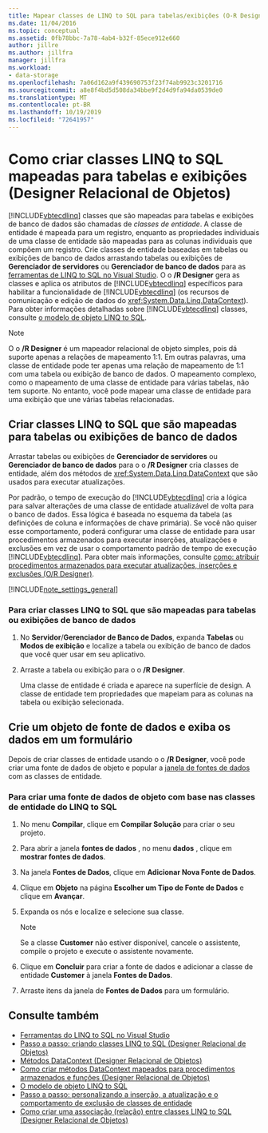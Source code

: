 ```yaml
---
title: Mapear classes de LINQ to SQL para tabelas/exibições (O-R Designer)
ms.date: 11/04/2016
ms.topic: conceptual
ms.assetid: 0fb78bbc-7a78-4ab4-b32f-85ece912e660
author: jillre
ms.author: jillfra
manager: jillfra
ms.workload:
- data-storage
ms.openlocfilehash: 7a06d162a9f439690753f23f74ab9923c3201716
ms.sourcegitcommit: a8e8f4bd5d508da34bbe9f2d4d9fa94da0539de0
ms.translationtype: MT
ms.contentlocale: pt-BR
ms.lasthandoff: 10/19/2019
ms.locfileid: "72641957"
---
```

# <a name="how-to-create-linq-to-sql-classes-mapped-to-tables-and-views-or-designer"></a>Como criar classes LINQ to SQL mapeadas para tabelas e exibições (Designer Relacional de Objetos)

[!INCLUDE[vbtecdlinq](../data-tools/includes/vbtecdlinq_md.md)] classes que são mapeadas para tabelas e exibições de banco de dados são chamadas de *classes de entidade*. A classe de entidade é mapeada para um registro, enquanto as propriedades individuais de uma classe de entidade são mapeadas para as colunas individuais que compõem um registro. Crie classes de entidade baseadas em tabelas ou exibições de banco de dados arrastando tabelas ou exibições de **Gerenciador de servidores** ou **Gerenciador de banco de dados** para as [ferramentas de LINQ to SQL no Visual Studio](../data-tools/linq-to-sql-tools-in-visual-studio2.md). O o **/R Designer** gera as classes e aplica os atributos de [!INCLUDE[vbtecdlinq](../data-tools/includes/vbtecdlinq_md.md)] específicos para habilitar a funcionalidade de [!INCLUDE[vbtecdlinq](../data-tools/includes/vbtecdlinq_md.md)] (os recursos de comunicação e edição de dados do <xref:System.Data.Linq.DataContext>). Para obter informações detalhadas sobre [!INCLUDE[vbtecdlinq](../data-tools/includes/vbtecdlinq_md.md)] classes, consulte [o modelo de objeto LINQ to SQL](/dotnet/framework/data/adonet/sql/linq/the-linq-to-sql-object-model).

> [!NOTE]
> O o **/R Designer** é um mapeador relacional de objeto simples, pois dá suporte apenas a relações de mapeamento 1:1. Em outras palavras, uma classe de entidade pode ter apenas uma relação de mapeamento de 1:1 com uma tabela ou exibição de banco de dados. O mapeamento complexo, como o mapeamento de uma classe de entidade para várias tabelas, não tem suporte. No entanto, você pode mapear uma classe de entidade para uma exibição que une várias tabelas relacionadas.

## <a name="create-linq-to-sql-classes-that-are-mapped-to-database-tables-or-views"></a>Criar classes LINQ to SQL que são mapeadas para tabelas ou exibições de banco de dados

Arrastar tabelas ou exibições de **Gerenciador de servidores** ou **Gerenciador de banco de dados** para o o **/R Designer** cria classes de entidade, além dos métodos de <xref:System.Data.Linq.DataContext> que são usados para executar atualizações.

Por padrão, o tempo de execução do [!INCLUDE[vbtecdlinq](../data-tools/includes/vbtecdlinq_md.md)] cria a lógica para salvar alterações de uma classe de entidade atualizável de volta para o banco de dados. Essa lógica é baseada no esquema da tabela (as definições de coluna e informações de chave primária). Se você não quiser esse comportamento, poderá configurar uma classe de entidade para usar procedimentos armazenados para executar inserções, atualizações e exclusões em vez de usar o comportamento padrão de tempo de execução [!INCLUDE[vbtecdlinq](../data-tools/includes/vbtecdlinq_md.md)]. Para obter mais informações, consulte [como: atribuir procedimentos armazenados para executar atualizações, inserções e exclusões (O/R Designer)](../data-tools/how-to-assign-stored-procedures-to-perform-updates-inserts-and-deletes-o-r-designer.md).

[!INCLUDE[note_settings_general](../data-tools/includes/note_settings_general_md.md)]

### <a name="to-create-linq-to-sql-classes-that-are-mapped-to-database-tables-or-views"></a>Para criar classes LINQ to SQL que são mapeadas para tabelas ou exibições de banco de dados

1. No **Servidor**/**Gerenciador de Banco de Dados**, expanda **Tabelas** ou **Modos de exibição** e localize a tabela ou exibição de banco de dados que você quer usar em seu aplicativo.

2. Arraste a tabela ou exibição para o o **/R Designer**.

     Uma classe de entidade é criada e aparece na superfície de design. A classe de entidade tem propriedades que mapeiam para as colunas na tabela ou exibição selecionada.

## <a name="create-an-object-data-source-and-display-the-data-on-a-form"></a>Crie um objeto de fonte de dados e exiba os dados em um formulário

Depois de criar classes de entidade usando o o **/R Designer**, você pode criar uma fonte de dados de objeto e popular a [janela de fontes de dados](add-new-data-sources.md#data-sources-window) com as classes de entidade.

### <a name="to-create-an-object-data-source-based-on-linq-to-sql-entity-classes"></a>Para criar uma fonte de dados de objeto com base nas classes de entidade do LINQ to SQL

1. No menu **Compilar**, clique em **Compilar Solução** para criar o seu projeto.

2. Para abrir a janela **fontes de dados** , no menu **dados** , clique em **mostrar fontes de dados**.

3. Na janela **Fontes de Dados**, clique em **Adicionar Nova Fonte de Dados**.

4. Clique em **Objeto** na página **Escolher um Tipo de Fonte de Dados** e clique em **Avançar**.

5. Expanda os nós e localize e selecione sua classe.

    > [!NOTE]
    > Se a classe **Customer** não estiver disponível, cancele o assistente, compile o projeto e execute o assistente novamente.

6. Clique em **Concluir** para criar a fonte de dados e adicionar a classe de entidade **Customer** à janela **Fontes de Dados**.

7. Arraste itens da janela de **Fontes de Dados** para um formulário.

## <a name="see-also"></a>Consulte também

- [Ferramentas do LINQ to SQL no Visual Studio](../data-tools/linq-to-sql-tools-in-visual-studio2.md)
- [Passo a passo: criando classes LINQ to SQL (Designer Relacional de Objetos)](how-to-create-linq-to-sql-classes-mapped-to-tables-and-views-o-r-designer.md)
- [Métodos DataContext (Designer Relacional de Objetos)](../data-tools/datacontext-methods-o-r-designer.md)
- [Como criar métodos DataContext mapeados para procedimentos armazenados e funções (Designer Relacional de Objetos)](../data-tools/how-to-create-datacontext-methods-mapped-to-stored-procedures-and-functions-o-r-designer.md)
- [O modelo de objeto LINQ to SQL](/dotnet/framework/data/adonet/sql/linq/the-linq-to-sql-object-model)
- [Passo a passo: personalizando a inserção, a atualização e o comportamento de exclusão de classes de entidade](../data-tools/walkthrough-customizing-the-insert-update-and-delete-behavior-of-entity-classes.md)
- [Como criar uma associação (relação) entre classes LINQ to SQL (Designer Relacional de Objetos)](../data-tools/how-to-create-an-association-relationship-between-linq-to-sql-classes-o-r-designer.md)
